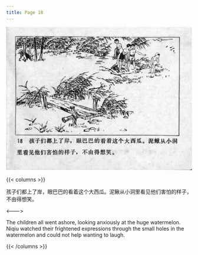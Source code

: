 ```yaml
---
title: Page 18
---
```


![niqiu page](./../../images/niqiu/seifert0397_nqkg_0022_018.jpg)

{{< columns >}}

孩子们都上了岸，眼巴巴的看着这个大西瓜。泥鳅从小洞里看见他们害怕的样子，不由得想笑。

<--->

The children all went ashore, looking anxiously at the huge watermelon. Niqiu watched their frightened expressions through the small holes in the watermelon and could not help wanting to laugh.

{{< /columns >}}
